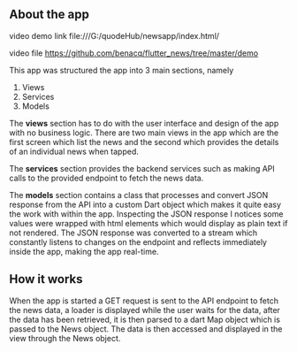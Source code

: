 ## About the app
video demo link file:///G:/quodeHub/newsapp/index.html/

video file https://github.com/benacq/flutter_news/tree/master/demo

This app was structured the app into 3 main sections, namely
1.	Views
2.	Services
3.	Models

The __views__ section has to do with the user interface and design of the app with no business logic.
There are two main views in the app which are the first screen which list the news and the second which provides the details of an individual news when tapped.

The __services__ section provides the backend services such as making API calls to the provided endpoint to fetch the news data.

The __models__ section contains a class that processes and convert JSON response from the API into a custom Dart object which makes it quite easy the work with within the app.
Inspecting the JSON response I notices some values were wrapped with html elements which would display as plain text if not rendered.
The JSON response was converted to a stream which constantly listens to changes on the endpoint and reflects immediately inside the app, making the app real-time.

## How it works
When the app is started a GET request is sent to the API endpoint to fetch the news data, a loader is displayed while the user waits for the data, after the data has been retrieved, it is then parsed to a dart Map object which is passed to the News object. The data is then accessed and displayed in the view through the News object.
